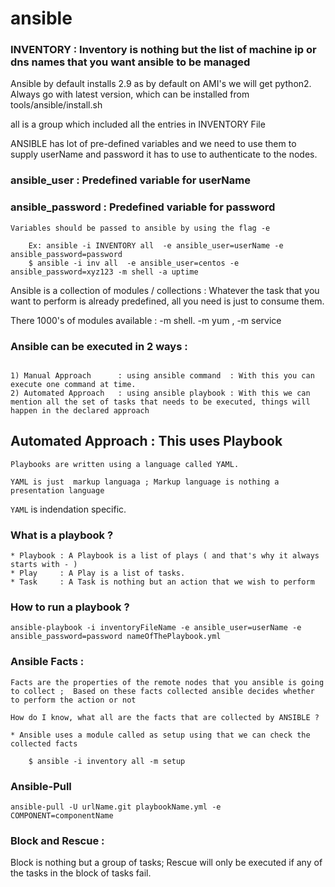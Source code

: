 # ansible


### INVENTORY : Inventory is nothing but the list of machine ip or dns names that you want ansible to be managed

Ansible by default installs 2.9 as by default on AMI's we will get python2.
Always go with latest version, which can be installed from tools/ansible/install.sh 

all is a group which included all the entries in INVENTORY File

ANSIBLE has lot of pre-defined variables and we need to use them to supply userName and password it has to use to authenticate to the nodes.
 
### ansible_user     : Predefined variable for userName 
### ansible_password : Predefined variable for password  

```
Variables should be passed to ansible by using the flag -e 
    
    Ex: ansible -i INVENTORY all  -e ansible_user=userName -e ansible_password=password 
    $ ansible -i inv all  -e ansible_user=centos -e ansible_password=xyz123 -m shell -a uptime

```

Ansible is a collection of modules / collections : Whatever the task that you want to perform is already predefined, all you need is just to consume them.

There 1000's of modules available : -m shell.  -m yum , -m service


### Ansible can be executed in 2 ways : 

```

1) Manual Approach      : using ansible command  : With this you can execute one command at time.
2) Automated Approach   : using ansible playbook : With this we can mention all the set of tasks that needs to be executed, things will happen in the declared approach 

```

## Automated Approach : This uses Playbook 

```
Playbooks are written using a language called YAML.

YAML is just  markup languaga ; Markup language is nothing a presentation language

```

`YAML` is indendation specific.


### What is a playbook ?

```
* Playbook : A Playbook is a list of plays ( and that's why it always starts with - )
* Play     : A Play is a list of tasks.
* Task     : A Task is nothing but an action that we wish to perform

```

### How to run a playbook ?

```
ansible-playbook -i inventoryFileName -e ansible_user=userName -e ansible_password=password nameOfThePlaybook.yml 

```

### Ansible Facts :

```
Facts are the properties of the remote nodes that you ansible is going to collect ;  Based on these facts collected ansible decides whether to perform the action or not 

How do I know, what all are the facts that are collected by ANSIBLE ?

* Ansible uses a module called as setup using that we can check the collected facts 

    $ ansible -i inventory all -m setup 

```
### Ansible-Pull 

```
ansible-pull -U urlName.git playbookName.yml -e COMPONENT=componentName
```

### Block and Rescue :

Block is nothing but a group of tasks; 
Rescue will only be executed if any of the tasks in the block of tasks fail.